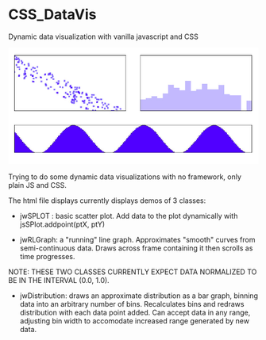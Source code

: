 # CSS_DataVis
Dynamic data visualization with vanilla javascript and CSS

![alt text](jwdv.jpg)

Trying to do some dynamic data visualizations with no framework, only plain JS and CSS. 

The html file displays currently displays demos of 3 classes:

* jwSPLOT : basic scatter plot. Add data to the plot dynamically with jsSPlot.addpoint(ptX, ptY)

* jwRLGraph: a "running" line graph. Approximates "smooth" curves from semi-continuous data. Draws across frame containing it then scrolls as time progresses. 

NOTE: THESE TWO CLASSES CURRENTLY EXPECT DATA NORMALIZED TO BE IN THE INTERVAL (0.0, 1.0). 

* jwDistribution: draws an approximate distribution as a bar graph, binning data into an arbitrary number of bins. Recalculates bins and redraws distribution with each data point added. Can accept data in any range, adjusting bin width to accomodate increased range generated by new data. 
